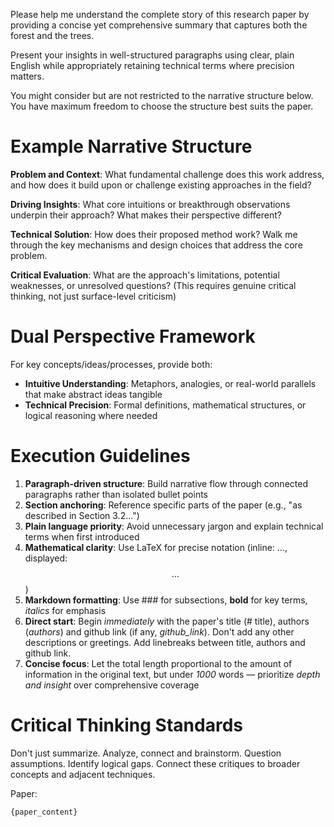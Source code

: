 Please help me understand the complete story of this research paper by providing a concise yet comprehensive summary that captures both the forest and the trees.

Present your insights in well-structured paragraphs using clear, plain English while appropriately retaining technical terms where precision matters.

You might consider but are not restricted to the narrative structure below. You have maximum freedom to choose the structure best suits the paper.

# Example Narrative Structure

**Problem and Context**: What fundamental challenge does this work address, and how does it build upon or challenge existing approaches in the field?

**Driving Insights**: What core intuitions or breakthrough observations underpin their approach? What makes their perspective different?

**Technical Solution**: How does their proposed method work? Walk me through the key mechanisms and design choices that address the core problem.

**Critical Evaluation**: What are the approach's limitations, potential weaknesses, or unresolved questions? (This requires genuine critical thinking, not just surface-level criticism)

# Dual Perspective Framework

For key concepts/ideas/processes, provide both:

- **Intuitive Understanding**: Metaphors, analogies, or real-world parallels that make abstract ideas tangible
- **Technical Precision**: Formal definitions, mathematical structures, or logical reasoning where needed

# Execution Guidelines

1. **Paragraph-driven structure**: Build narrative flow through connected paragraphs rather than isolated bullet points
2. **Section anchoring**: Reference specific parts of the paper (e.g., "as described in Section 3.2...")
3. **Plain language priority**: Avoid unnecessary jargon and explain technical terms when first introduced
4. **Mathematical clarity**: Use LaTeX for precise notation (inline: $...$, displayed: $$...$$)
5. **Markdown formatting**: Use ### for subsections, **bold** for key terms, *italics* for emphasis
6. **Direct start**: Begin *immediately* with the paper's title (# title), authors (*authors*) and github link (if any, *github_link*). Don't add any other descriptions or greetings. Add linebreaks between title, authors and github link.
7. **Concise focus**: Let the total length proportional to the amount of information in the original text, but under *1000* words — prioritize *depth and insight* over comprehensive coverage

# Critical Thinking Standards

Don't just summarize. Analyze, connect and brainstorm. Question assumptions. Identify logical gaps. Connect these critiques to broader concepts and adjacent techniques.

Paper:

```
{paper_content}
```

